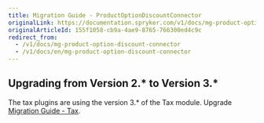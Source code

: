 ```yaml
---
title: Migration Guide - ProductOptionDiscountConnector
originalLink: https://documentation.spryker.com/v1/docs/mg-product-option-discount-connector
originalArticleId: 155f1058-cb9a-4ae9-8765-766300ed4c9c
redirect_from:
  - /v1/docs/mg-product-option-discount-connector
  - /v1/docs/en/mg-product-option-discount-connector
---
```


## Upgrading from Version 2.* to Version 3.*
The tax plugins are using the version 3.* of the Tax module. Upgrade [Migration Guide - Tax](/docs/scos/dev/migration-and-integration/201811.0/module-migration-guides/migration-guide-tax.html).
